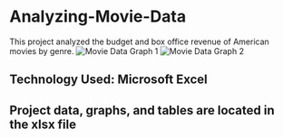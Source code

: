 # Analyzing-Movie-Data
This project analyzed the budget and box office revenue of American movies by genre.
![Movie Data Graph 1](https://github.com/user-attachments/assets/11d0f748-8bd2-442a-8231-54cfabba4e56)
![Movie Data Graph 2](https://github.com/user-attachments/assets/09ae7375-64e3-4e2c-aa1a-b6ff14f970f8)
## Technology Used: Microsoft Excel
## Project data, graphs, and tables are located in the xlsx file
